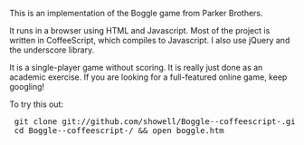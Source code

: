 <p>
This is an implementation of the Boggle game from Parker Brothers.  
<p>
It runs in a browser using HTML and Javascript.  Most of the project is written in CoffeeScript,
which compiles to Javascript.  I also use jQuery and the underscore library.
<p>
It is a single-player game without scoring.  It is really just done as an academic exercise.
If you are looking for a full-featured online game, keep googling!
<p>
To try this out:
<pre>
 git clone git://github.com/showell/Boggle--coffeescript-.git
 cd Boggle--coffeescript-/ && open boggle.htm
</pre>
